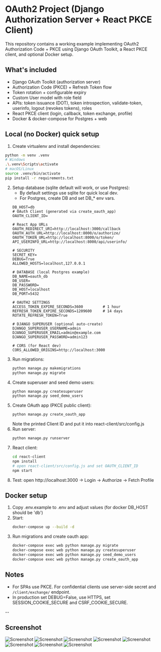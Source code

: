 # OAuth2 Project (Django Authorization Server + React PKCE Client)

This repository contains a working example implementing OAuth2 Authorization Code + PKCE using Django OAuth Toolkit, a React PKCE client, and optional Docker setup.

## What's included
- Django OAuth Toolkit (authorization server)
- Authorization Code (PKCE) + Refresh Token flow
- Token rotation + configurable expiry
- Custom User model with role field
- APIs: token issuance (DOT), token introspection, validate-token, userinfo, logout (revokes tokens), roles
- React PKCE client (login, callback, token exchange, profile)
- Docker & docker-compose for Postgres + web

## Local (no Docker) quick setup
1. Create virtualenv and install dependencies:
 ```bash
python -m venv .venv
# Windows
.\.venv\Scripts\activate
# macOS/Linux
source .venv/bin/activate
pip install -r requirements.txt
```
2. Setup database (sqlite default will work, or use Postgres):
   - By default settings use sqlite for quick local dev.
   - For Postgres, create DB and set DB_* env vars.
   ```env
   DB_HOST=db
   # OAuth Client (generated via create_oauth_app)
   OAUTH_CLIENT_ID=

   # React App URLs
   OAUTH_REDIRECT_URI=http://localhost:3000/callback
   OAUTH_AUTH_URL=http://localhost:8000/o/authorize/
   OAUTH_TOKEN_URL=http://localhost:8000/o/token/
   API_USERINFO_URL=http://localhost:8000/api/userinfo/

   # SECURITY
   SECRET_KEY=
   DEBUG=True
   ALLOWED_HOSTS=localhost,127.0.0.1

   # DATABASE (local Postgres example)
   DB_NAME=oauth_db
   DB_USER=
   DB_PASSWORD=
   DB_HOST=localhost
   DB_PORT=5432

   # OAUTH2 SETTINGS
   ACCESS_TOKEN_EXPIRE_SECONDS=3600         # 1 hour
   REFRESH_TOKEN_EXPIRE_SECONDS=1209600     # 14 days
   ROTATE_REFRESH_TOKEN=True

   # DJANGO SUPERUSER (optional auto-create)
   DJANGO_SUPERUSER_USERNAME=admin
   DJANGO_SUPERUSER_EMAIL=admin@example.com
   DJANGO_SUPERUSER_PASSWORD=admin123

   # CORS (for React dev)
   CORS_ALLOWED_ORIGINS=http://localhost:3000

   ```
3. Run migrations:
   ```bash
   python manage.py makemigrations
   python manage.py migrate
   ```
4. Create superuser and seed demo users:
   ```bash
   python manage.py createsuperuser
   python manage.py seed_demo_users
   ```
5. Create OAuth app (PKCE public client):
   ```bash
   python manage.py create_oauth_app
   ```
   Note the printed Client ID and put it into react-client/src/config.js
6. Run server:
   ```bash
   python manage.py runserver
   ```
7. React client:
   ```bash
   cd react-client
   npm install
   # open react-client/src/config.js and set OAUTH_CLIENT_ID
   npm start
   ```
8. Test: open http://localhost:3000 -> Login -> Authorize -> Fetch Profile

## Docker setup
1. Copy .env.example to .env and adjust values (for docker DB_HOST should be 'db')
2. Start:
   ```bash
   docker-compose up --build -d
   ```
3. Run migrations and create oauth app:
   ```bash
   docker-compose exec web python manage.py migrate
   docker-compose exec web python manage.py createsuperuser
   docker-compose exec web python manage.py seed_demo_users
   docker-compose exec web python manage.py create_oauth_app
   ```

## Notes
- For SPAs use PKCE. For confidential clients use server-side secret and `/client/exchange/` endpoint.
- In production set DEBUG=False, use HTTPS, set SESSION_COOKIE_SECURE and CSRF_COOKIE_SECURE.

--

## Screenshot
![Screenshot](./page1.png)
![Screenshot](./page2.png)
![Screenshot](./page3.png)
![Screenshot](./page4.png)
![Screenshot](./page5.png)
![Screenshot](./page6.png)
![Screenshot](./page7.png)
![Screenshot](./page8.png)
